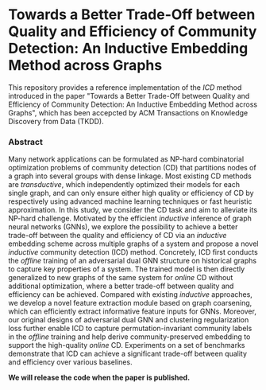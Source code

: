 # Towards a Better Trade-Off between Quality and Efficiency of Community Detection: An Inductive Embedding Method across Graphs

This repository provides a reference implementation of the *ICD* method introduced in the paper "Towards a Better Trade-Off between Quality and Efficiency of Community Detection: An Inductive Embedding Method across Graphs", which has been accepcted by ACM Transactions on Knowledge Discovery from Data (TKDD).

### Abstract
Many network applications can be formulated as NP-hard combinatorial optimization problems of community detection (CD) that partitions nodes of a graph into several groups with dense linkage. Most existing CD methods are *transductive*, which independently optimized their models for each single graph, and can only ensure either high quality or efficiency of CD by respectively using advanced machine learning techniques or fast heuristic approximation. In this study, we consider the CD task and aim to alleviate its NP-hard challenge. Motivated by the efficient *inductive* inference of graph neural networks (GNNs), we explore the possibility to achieve a better trade-off between the quality and efficiency of CD via an *inductive* embedding scheme across multiple graphs of a system and propose a novel *inductive* community detection (ICD) method. Concretely, ICD first conducts the *offline* training of an adversarial dual GNN structure on historical graphs to capture key properties of a system. The trained model is then directly generalized to new graphs of the same system for *online* CD without additional optimization, where a better trade-off between quality and efficiency can be achieved. Compared with existing *inductive* approaches, we develop a novel feature extraction module based on graph coarsening, which can efficiently extract informative feature inputs for GNNs. Moreover, our original designs of adversarial dual GNN and clustering regularization loss further enable ICD to capture permutation-invariant community labels in the *offline* training and help derive community-preserved embedding to support the high-quality *online* CD. Experiments on a set of benchmarks demonstrate that ICD can achieve a significant trade-off between quality and efficiency over various baselines.

**We will release the code when the paper is published.**